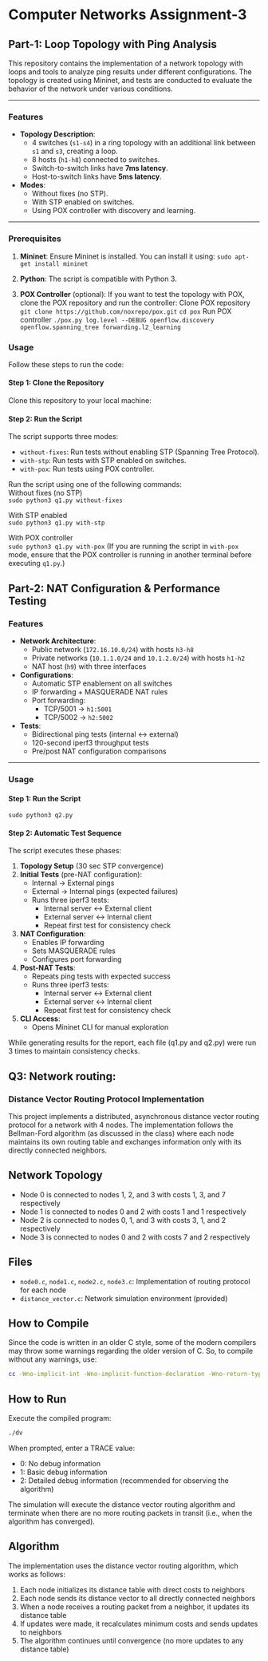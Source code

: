 # Computer Networks Assignment-3

## Part-1: Loop Topology with Ping Analysis

This repository contains the implementation of a network topology with loops and tools to analyze ping results under different configurations. The topology is created using Mininet, and tests are conducted to evaluate the behavior of the network under various conditions.

---

### Features

- **Topology Description**:
  - 4 switches (`s1-s4`) in a ring topology with an additional link between `s1` and `s3`, creating a loop.
  - 8 hosts (`h1-h8`) connected to switches.
  - Switch-to-switch links have **7ms latency**.
  - Host-to-switch links have **5ms latency**.
- **Modes**:
  - Without fixes (no STP).
  - With STP enabled on switches.
  - Using POX controller with discovery and learning.

---

### Prerequisites

1. **Mininet**: Ensure Mininet is installed. You can install it using:
`sudo apt-get install mininet`
2. **Python**: The script is compatible with Python 3.

3. **POX Controller** (optional): If you want to test the topology with POX, clone the POX repository and run the controller:
   Clone POX repository
   `git clone https://github.com/noxrepo/pox.git`
   `cd pox`
   Run POX controller
   `./pox.py log.level --DEBUG openflow.discovery openflow.spanning_tree forwarding.l2_learning`

### Usage

Follow these steps to run the code:

#### Step 1: Clone the Repository
Clone this repository to your local machine:
#### Step 2: Run the Script
The script supports three modes:
- `without-fixes`: Run tests without enabling STP (Spanning Tree Protocol).
- `with-stp`: Run tests with STP enabled on switches.
- `with-pox`: Run tests using POX controller.

Run the script using one of the following commands:  
Without fixes (no STP)  
`sudo python3 q1.py without-fixes`

With STP enabled  
`sudo python3 q1.py with-stp`  

With POX controller  
`sudo python3 q1.py with-pox` (If you are running the script in `with-pox` mode, ensure that the POX controller is running in another terminal before executing `q1.py`.)


## Part-2: NAT Configuration & Performance Testing

### Features
- **Network Architecture**:
  - Public network (`172.16.10.0/24`) with hosts `h3-h8`
  - Private networks (`10.1.1.0/24` and `10.1.2.0/24`) with hosts `h1-h2`
  - NAT host (`h9`) with three interfaces
- **Configurations**:
  - Automatic STP enablement on all switches
  - IP forwarding + MASQUERADE NAT rules
  - Port forwarding:
    - TCP/5001 → `h1:5001`
    - TCP/5002 → `h2:5002`
- **Tests**:
  - Bidirectional ping tests (internal ↔ external)
  - 120-second iperf3 throughput tests
  - Pre/post NAT configuration comparisons

---

### Usage

#### Step 1: Run the Script
`sudo python3 q2.py`

#### Step 2: Automatic Test Sequence
The script executes these phases:
1. **Topology Setup** (30 sec STP convergence)
2. **Initial Tests** (pre-NAT configuration):
   - Internal → External pings
   - External → Internal pings (expected failures)
   - Runs three iperf3 tests:
     - Internal server ↔ External client
     - External server ↔ Internal client
     - Repeat first test for consistency check
3. **NAT Configuration**:
   - Enables IP forwarding
   - Sets MASQUERADE rules
   - Configures port forwarding
4. **Post-NAT Tests**:
   - Repeats ping tests with expected success
   - Runs three iperf3 tests:
     - Internal server ↔ External client
     - External server ↔ Internal client
     - Repeat first test for consistency check
5. **CLI Access**:
   - Opens Mininet CLI for manual exploration

While generating results for the report, each file (q1.py and q2.py) were run 3 times to maintain consistency checks.


## Q3: Network routing:
### Distance Vector Routing Protocol Implementation

This project implements a distributed, asynchronous distance vector routing protocol for a network with 4 nodes. The implementation follows the Bellman-Ford algorithm (as discussed in the class) where each node maintains its own routing table and exchanges information only with its directly connected neighbors.

## Network Topology
- Node 0 is connected to nodes 1, 2, and 3 with costs 1, 3, and 7 respectively
- Node 1 is connected to nodes 0 and 2 with costs 1 and 1 respectively
- Node 2 is connected to nodes 0, 1, and 3 with costs 3, 1, and 2 respectively
- Node 3 is connected to nodes 0 and 2 with costs 7 and 2 respectively

## Files
- `node0.c`, `node1.c`, `node2.c`, `node3.c`: Implementation of routing protocol for each node
- `distance_vector.c`: Network simulation environment (provided)

## How to Compile
Since the code is written in an older C style, some of the modern compilers may throw some warnings regarding the older version of C. So, to compile without any warnings, use:
```bash
cc -Wno-implicit-int -Wno-implicit-function-declaration -Wno-return-type distance_vector.c node0.c node1.c node2.c node3.c -o dv
```

## How to Run
Execute the compiled program:
```bash
./dv
```

When prompted, enter a TRACE value:
- 0: No debug information
- 1: Basic debug information
- 2: Detailed debug information (recommended for observing the algorithm)

The simulation will execute the distance vector routing algorithm and terminate when there are no more routing packets in transit (i.e., when the algorithm has converged).

## Algorithm
The implementation uses the distance vector routing algorithm, which works as follows:
1. Each node initializes its distance table with direct costs to neighbors
2. Each node sends its distance vector to all directly connected neighbors
3. When a node receives a routing packet from a neighbor, it updates its distance table
4. If updates were made, it recalculates minimum costs and sends updates to neighbors
5. The algorithm continues until convergence (no more updates to any distance table)
